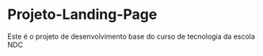 # Projeto-Landing-Page
Este é o projeto de desenvolvimento base do curso de tecnologia da escola NDC
